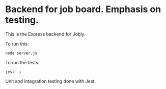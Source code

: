 # Backend for job board. Emphasis on testing.

This is the Express backend for Jobly.

To run this:

    node server.js

To run the tests:

    jest -i

Unit and integration testing done with Jest.

